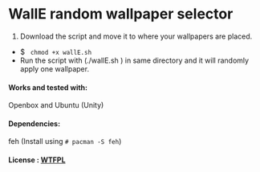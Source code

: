 # WallE random wallpaper selector

1. Download the script and move it to where your wallpapers are placed.
* $ ` chmod +x wallE.sh` 
* Run the script with (./wallE.sh ) in same directory and it will randomly apply one wallpaper.

#### Works and tested with: 
Openbox and Ubuntu (Unity)

#### Dependencies: 
feh (Install using `# pacman -S feh`)

#### License : [WTFPL](http://www.wtfpl.net/)
